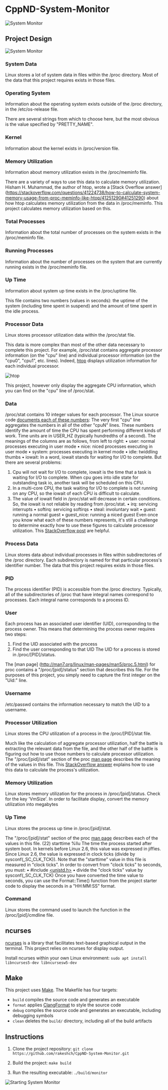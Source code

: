 # CppND-System-Monitor

![System Monitor](images/monitor.png)

## Project Design

![System Monitor](images/architecture.png)

### System Data

Linux stores a lot of system data in files within the /proc directory. Most of the data that this project requires exists in those files.

### Operating System
Information about the operating system exists outside of the /proc directory, in the /etc/os-release file.

There are several strings from which to choose here, but the most obvious is the value specified by "PRETTY_NAME".

### Kernel
Information about the kernel exists in /proc/version file.

### Memory Utilization
Information about memory utilization exists in the /proc/meminfo file.

There are a variety of ways to use this data to calculate memory utilization.
Hisham H. Muhammad, the author of htop, wrote a [Stack Overflow answer] (https://stackoverflow.com/questions/41224738/how-to-calculate-system-memory-usage-from-proc-meminfo-like-htop/41251290#41251290) about how htop calculates memory utilization from the data in /proc/meminfo. This project calculates memory utilization based on this.

### Total Processes
Information about the total number of processes on the system exists in the /proc/meminfo file. 

### Running Processes
Information about the number of processes on the system that are currently running exists in the /proc/meminfo file.

### Up Time
Information about system up time exists in the /proc/uptime file.

This file contains two numbers (values in seconds): the uptime of the system (including time spent in suspend) and the amount of time spent in the idle process.

### Processor Data
Linux stores processor utilization data within the /proc/stat file.

This data is more complex than most of the other data necessary to complete this project.
For example, /proc/stat contains aggregate processor information (on the "cpu" line) and individual processor information (on the "cpu0", "cpu1", etc. lines). Indeed, [htop](https://hisham.hm/htop/) displays utilization information for each individual processor.

![htop](images/htop.png)

This project, however only display the aggregate CPU information, which you can find on the "cpu" line of /proc/stat.

### Data
/proc/stat contains 10 integer values for each processor. The Linux source code [documents each of these numbers](https://github.com/torvalds/linux/blob/master/Documentation/filesystems/proc.txt):
The very first "cpu" line aggregates the numbers in all of the other "cpuN" lines. These numbers identify the amount of time the CPU has spent performing different kinds of work. Time units are in USER_HZ (typically hundredths of a second). The meanings of the columns are as follows, from left to right:
•	user: normal processes executing in user mode
•	nice: niced processes executing in user mode
•	system: processes executing in kernel mode
•	idle: twiddling thumbs
•	iowait: In a word, iowait stands for waiting for I/O to complete. But there are several problems:
1.	Cpu will not wait for I/O to complete, iowait is the time that a task is waiting for I/O to complete. When cpu goes into idle state for outstanding task io, another task will be scheduled on this CPU.
2.	In a multi-core CPU, the task waiting for I/O to complete is not running on any CPU, so the iowait of each CPU is difficult to calculate.
3.	The value of iowait field in /proc/stat will decrease in certain conditions. So, the iowait is not reliable by reading from /proc/stat.
•	irq: servicing interrupts
•	softirq: servicing softirqs
•	steal: involuntary wait
•	guest: running a normal guest
•	guest_nice: running a niced guest
Even once you know what each of these numbers represents, it's still a challenge to determine exactly how to use these figures to calculate processor utilization. This [StackOverflow post](https://stackoverflow.com/questions/23367857/accurate-calculation-of-cpu-usage-given-in-percentage-in-linux) are helpful.

### Process Data
Linux stores data about individual processes in files within subdirectories of the /proc directory. Each subdirectory is named for that particular process's identifier number. The data that this project requires exists in those files.

### PID
The process identifier (PID) is accessible from the /proc directory. Typically, all of the subdirectories of /proc that have integral names correspond to processes. Each integral name corresponds to a process ID.

### User
Each process has an associated user identifier (UID), corresponding to the process owner. This means that determining the process owner requires two steps:
1.	Find the UID associated with the process
2.	Find the user corresponding to that UID
The UID for a process is stored in /proc/[PID]/status.

The [man page] (http://man7.org/linux/man-pages/man5/proc.5.html) for proc contains a "/proc/[pid]/status" section that describes this file.
For the purposes of this project, you simply need to capture the first integer on the "Uid:" line.

### Username
/etc/passwd contains the information necessary to match the UID to a username.

### Processor Utilization
Linux stores the CPU utilization of a process in the /proc/[PID]/stat file.

Much like the calculation of aggregate processor utilization, half the battle is extracting the relevant data from the file, and the other half of the battle is figuring out how to use those numbers to calculate processor utilization.
The "/proc/[pid]/stat" section of the proc [man page](http://man7.org/linux/man-pages/man5/proc.5.html) describes the meaning of the values in this file. This [StackOverflow answer](https://stackoverflow.com/questions/16726779/how-do-i-get-the-total-cpu-usage-of-an-application-from-proc-pid-stat/16736599#16736599) explains how to use this data to calculate the process's utilization.

### Memory Utilization
Linux stores memory utilization for the process in /proc/[pid]/status. Check for the key 'VmSize'.
In order to facilitate display, convert the memory utilization into megabytes

### Up Time
Linux stores the process up time in /proc/[pid]/stat.

The "/proc/[pid]/stat" section of the proc [man page](http://man7.org/linux/man-pages/man5/proc.5.html) describes each of the values in this file.
(22) starttime %llu
The time the process started after system boot. In kernels before Linux 2.6, this value was expressed in jiffies. Since Linux 2.6, the value is expressed in clock ticks (divide by sysconf(_SC_CLK_TCK)).
Note that the "starttime" value in this file is measured in "clock ticks". In order to convert from "clock ticks" to seconds, you must:
•	#include [<unistd.h>](https://pubs.opengroup.org/onlinepubs/9699919799/basedefs/unistd.h.html)
•	divide the "clock ticks" value by sysconf(_SC_CLK_TCK)
Once you have converted the time value to seconds, you can use the Format::Time() function from the project starter code to display the seconds in a "HH:MM:SS" format.

### Command
Linux stores the command used to launch the function in the /proc/[pid]/cmdline file.

## ncurses
[ncurses](https://www.gnu.org/software/ncurses/) is a library that facilitates text-based graphical output in the terminal. This project relies on ncurses for display output.

Install ncurses within your own Linux environment: `sudo apt install libncurses5-dev libncursesw5-dev`

## Make
This project uses [Make](https://www.gnu.org/software/make/). The Makefile has four targets:
* `build` compiles the source code and generates an executable
* `format` applies [ClangFormat](https://clang.llvm.org/docs/ClangFormat.html) to style the source code
* `debug` compiles the source code and generates an executable, including debugging symbols
* `clean` deletes the `build/` directory, including all of the build artifacts

## Instructions

1. Clone the project repository: `git clone https://github.com/rakeshch/CppND-System-Monitor.git`

2. Build the project: `make build`

3. Run the resulting executable: `./build/monitor`

![Starting System Monitor](images/starting_monitor.png)


